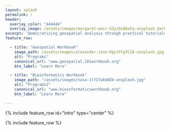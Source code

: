 ```yaml
---
layout: splash
permalink: /
header:
  overlay_color: "444444"
  overlay_image: /assets/images/margaret-weir-GZyjbLNOaFg-unsplash_dark.jpg
excerpt: 'Democratizing geospatial analysis through practical tutorials'
feature_row:

  - title: "Geospatial Workbook"
    image_path: /assets/images/alexander-sinn-KgLtFCgfC28-unsplash.jpg
    alt: "Programs"
    canonical_url: "www.geospatial.101workbook.org"
    btn_label: "Learn More"

  - title: "Bioinformatics Workbook"
    image_path: "/assets/images/nasa-1lfI7wkGWZ4-unsplash.jpg"
    alt: "Programs2"
    canonical_url: "www.bioinformaticsworkbook.org"
    btn_label: "Learn More"

---
```



{% include feature_row id="intro" type="center" %}

{% include feature_row %}


<!-- For more information about https://mmistakes.github.io/minimal-mistakes/docs/layouts/ -->
